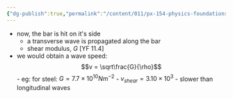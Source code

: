 ```yaml
---
{"dg-publish":true,"permalink":"/content/011/px-154-physics-foundations/px-154-g-mechanical-waves/px-154-g3-shear-waves/","noteIcon":"1","created":"2025-08-27T13:14:04.735+01:00","updated":"2024-11-26T19:52:25.000+00:00"}
---
```


- now, the bar is hit on it's side
	- a transverse wave is propagated along the bar
	- shear modulus, $G$ [YF 11.4]
- we would obtain a wave speed: 
$$v = \sqrt\frac{G}{\rho}$$
		- eg: for steel: $G=7.7\times 10^{10}Nm^{-2}$
			- $v_{shear} = 3.10\times 10^{3}$
			- slower than longitudinal waves
